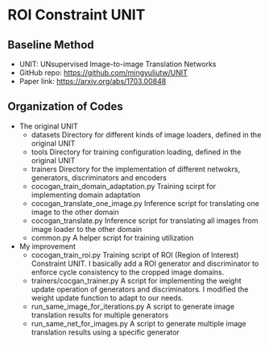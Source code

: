 # ROI Constraint UNIT

## Baseline Method
* UNIT: UNsupervised Image-to-image Translation Networks
* GitHub repo: https://github.com/mingyuliutw/UNIT
* Paper link: https://arxiv.org/abs/1703.00848

## Organization of Codes
- The original UNIT
    - datasets
        Directory for different kinds of image loaders, defined in the original UNIT
    - tools
        Directory for training configuration loading, defined in the original UNIT
    - trainers
        Directory for the implementation of different netwokrs, generators, discriminators and encoders
    - cocogan_train_domain_adaptation.py
        Training scirpt for implementing domain adaptation
    - cocogan_translate_one_image.py
        Inference script for translating one image to the other domain
    - cocogan_translate.py
        Inference script for translating all images from image loader to the other domain
    - common.py
        A helper script for training utilization 
- My improvement
    - cocogan_train_roi.py
        Training script of ROI (Region of Interest) Constraint UNIT. I basically add a ROI generator and discriminator to enforce cycle consistency to the cropped image domains.
    - trainers/cocgan_trainer.py
        A script for implementing the weight update operation of generators and discriminators. I modified the weight update function to adapt to our needs.
    - run_same_image_for_iterations.py
        A script to generate image translation results for multiple generators
    - run_same_net_for_images.py
        A script to generate multiple image translation results using a specific generator
